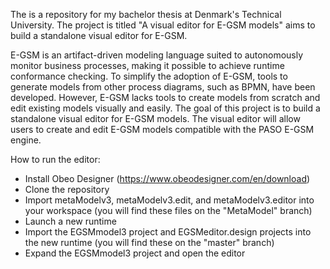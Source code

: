 The is a repository for my bachelor thesis at Denmark's Technical University.
The project is titled "A visual editor for E-GSM models" aims to build a standalone visual editor for E-GSM.

E-GSM is an artifact-driven modeling language suited to autonomously monitor business processes, making it possible to achieve runtime conformance checking. To simplify the adoption of E-GSM, tools to generate models from other process diagrams, such as BPMN, have been developed. However, E-GSM lacks tools to create models from scratch and edit existing models visually and easily. The goal of this project is to build a standalone visual editor for E-GSM models. The visual editor will allow users to create and edit E-GSM models compatible with the PASO E-GSM engine.

How to run the editor:
- Install Obeo Designer (https://www.obeodesigner.com/en/download)
- Clone the repository
- Import metaModelv3, metaModelv3.edit, and metaModelv3.editor into your workspace (you will find these files on the "MetaModel" branch)
- Launch a new runtime
- Import the EGSMmodel3 project and EGSMeditor.design projects into the new runtime (you will find these on the "master" branch)
- Expand the EGSMmodel3 project and open the editor
